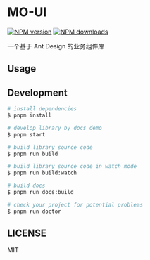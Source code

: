 # MO-UI

[![NPM version](https://img.shields.io/npm/v/MO-UI.svg?style=flat)](https://npmjs.org/package/MO-UI)
[![NPM downloads](http://img.shields.io/npm/dm/MO-UI.svg?style=flat)](https://npmjs.org/package/MO-UI)

一个基于 Ant Design 的业务组件库

## Usage




## Development

```bash
# install dependencies
$ pnpm install

# develop library by docs demo
$ pnpm start

# build library source code
$ pnpm run build

# build library source code in watch mode
$ pnpm run build:watch

# build docs
$ pnpm run docs:build

# check your project for potential problems
$ pnpm run doctor
```

## LICENSE

MIT
